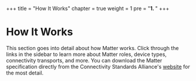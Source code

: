 +++
title = "How It Works"
chapter = true
weight = 1
pre = "<b>1. </b>"
+++

# How It Works

This section goes into detail about how Matter works. Click through the links in the sidebar to
learn more about Matter roles, device types, connectivity transports, and more. You can download the
Matter specification directly from the Connectivity Standards Alliance's
[website](https://csa-iot.org/developer-resource/specifications-download-request/) for the most
detail.
